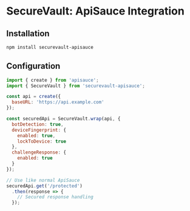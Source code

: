 # SecureVault: ApiSauce Integration

## Installation
```bash
npm install securevault-apisauce
```

## Configuration
```javascript
import { create } from 'apisauce';
import { SecureVault } from 'securevault-apisauce';

const api = create({
  baseURL: 'https://api.example.com'
});

const securedApi = SecureVault.wrap(api, {
  botDetection: true,
  deviceFingerprint: {
    enabled: true,
    lockToDevice: true
  },
  challengeResponse: {
    enabled: true
  }
});

// Use like normal ApiSauce
securedApi.get('/protected')
  .then(response => {
    // Secured response handling
  });
```